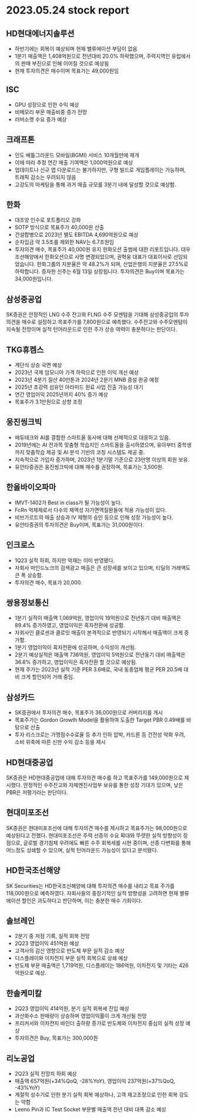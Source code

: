 # 2023.05.24 stock report
## HD현대에너지솔루션
- 하반기에는 회복이 예상되며 현재 밸류에이션 부담이 없음
- 1분기 매출액은 1,408억원으로 전년대비 20.0% 하락했으며, 주력지역인 유럽에서의 판매 부진으로 인해 이어질 것으로 예상됨
- 현재 투자의견은 매수이며 목표가는 49,000원임
## ISC
- GPU 성장으로 인한 수익 예상
- 비메모리 부문 매출비중 증가 전망
- 러버소켓 수요 증가 예상
## 크래프톤
- 인도 배틀그라운드 모바일(BGMI) 서비스 10개월만에 재개
- 이에 따라 추정 연간 매출 기여액은 1,000억원으로 예상
- 업데이트나 신규 앱 다운로드는 불가하지만, 구형 빌드로 게임플레이는 가능하며, 트래픽 감소는 우려되지 않음
- 고강도의 마케팅을 통해 과거 매출 규모를 3분기 내에 달성할 것으로 예상함.
## 한화
- 대조양 인수로 포트폴리오 강화
- SOTP 방식으로 목표주가 40,000원 산출
- 건설합병으로 2023년 별도 EBITDA 4,690억원으로 예상
- 순차입금 약 3.5조를 제외한 NAV는 6.7조원임
- 투자의견 매수, 목표주가 40,000원 유지
한화오션 출범에 대한 리포트입니다. 대우조선해양에서 한화오션으로 사명 변경되었으며, 권혁웅 대표가 대표이사로 선임되었습니다. 한화그룹의 지분율은 약 48.2%가 되며, 산업은행의 지분율은 27.5%로 하락합니다. 증자한 신주는 6월 13일 상장됩니다. 투자의견은 Buy이며 목표가는 34,000원입니다.
## 삼성중공업
SK증권은 안정적인 LNG 수주 잔고와 FLNG 수주 모멘텀을 기대해 삼성중공업의 투자의견을 매수로 설정하고 목표주가를 7,800원으로 예측했다. 수주잔고와 수주모멘텀이 지속될 전망이며 실적 턴어라운드로 인한 주가 상승 여력이 충분하다는 판단이다.
## TKG휴켐스
- 계단식 상승 국면 예상
- 2023년 국제 암모니아 가격 하락으로 인한 이익 개선 예상
- 2023년 4분기 질산 40만톤과 2024년 2분기 MNB 증설 완공 예정
- 2025년 초강력 섬유인 아라미드 원료 사업 진출 가능성 대기
- 연간 영업이익 2025년까지 40% 증가 예상
- 목표주가 3.1만원으로 상향 조정
## 웅진씽크빅
- 에듀테크와 AI를 결합한 스마트올 동사에 대해 선제적으로 대응하고 있음.
- 2019년에는 AI 전과목 맞춤형 학습지인 스마트올을 출시하였으며, 유아부터 중학생까지 맞춤학습 제공 및 AI 분석 기반의 코칭 시스템도 제공 중.
- 지속적으로 가입자 증가하며, 2023년 1분기말 기준으로 23만명 이상의 회원 보유. 
- 유안타증권은 웅진씽크빅에 대해 매수를 권장하며, 목표가는 3,500원.
## 한올바이오파마
- IMVT-1402가 Best in class가 될 가능성이 높다.
- FcRn 억제제로서 다수의 체액성 자가면역질환들에 적용 가능성이 있다.
- 비브가르트의 매출 상승과 IV 제형의 승인 등으로 인해 성장 가능성이 높다.
- 유안타증권의 투자의견은 Buy이며, 목표가는 31,000원이다.
## 인크로스
- 1Q23 실적 하회, 하지만 악재는 이미 반영됐다.
- 자회사 마인드노크의 검색광고 매출은 큰 성장세를 보이고 있으며, 티딜의 거래액도 큰 폭 상승함.
- 투자의견 매수, 목표가 20,000.
## 쌍용정보통신
- 1분기 실적이 매출액 1,069억원, 영업이익 19억원으로 전년동기 대비 매출액은 89.4% 증가하였고, 영업이익은 흑자전환에 성공함.
- 자회사인 클로센과 클로잇 매출이 본격적으로 반영되기 시작해서 매출액이 크게 증가함.
- 1분기 영업이익이 흑자전환에 성공하며, 수익성이 개선됨.
- 2분기 예상실적은 매출액 736억원, 영업이익 5억원으로 전년동기 대비 매출액은 36.8% 증가하고, 영업이익은 흑자전환 할 것으로 예상됨.
- 현재 주가는 2023년 실적 기준 PER 3.6배로, 국내 동종업체 평균 PER 20.5배 대비 크게 할인되어 거래 중임.
## 삼성카드
- SK증권에서 투자의견 매수, 목표주가 36,000원으로 커버리지를 개시
- 목표주가는 Gordon Growth Model을 활용하여 도출한 Target PBR 0.49배를 바탕으로 산출
- 투자 리스크로는 가맹점수수료율 등 추가 인하 압박, 카드론 등 건전성 악화 우려, 소비 위축에 따른 신판 수익 감소 등을 제시
## HD현대중공업
SK증권은 HD현대중공업에 대해 투자의견 매수를 하고 목표주가를 149,000원으로 제시했다. 안정적인 수주잔고와 자체엔진사업부 보유를 통한 성장 기대가 있으며, 낮은 PBR은 저평가라는 판단이다.
## 현대미포조선
SK증권은 현대미포조선에 대해 투자의견 매수를 제시하고 목표주가는 98,000원으로 예상된다고 전했다. 현대미포조선은 주력 선종의 수요 확대와 뚜렷한 실적 방향성이 장점으로, 글로벌 경기침체 우려에도 빠른 수주 회복세를 시현 중이며, 선종 다변화를 통해 어느정도 상쇄할 수 있으며, 실적 턴어라운드 가능성이 있다고 분석됐다.
## HD한국조선해양
SK Securities는 HD한국조선해양에 대해 투자의견 매수를 내리고 목표 주가를 118,000원으로 예측하였다. 자회사들의 중장기적인 실적 방향성을 고려하면 현재 밸류에이션 할인은 과도하다고 판단하며, 이는 충분한 매수 기회이다.
## 솔브레인
- 2분기 중 저점 기록, 실적 회복 전망
- 2Q23 영업이익 451억원 예상
- 고객사의 감산 영향으로 반도체 부문 실적 감소 예상
- 디스플레이와 이차전지 부문 실적 회복으로 상쇄 예상
- 반도체 부문 매출액은 1,719억원, 디스플레이는 186억원, 이차전지 및 기타는 426억원으로 예상.
## 한솔케미칼
- 2Q23 영업이익 414억원, 분기 실적 회복세 진입 예상
- 과산화수소 판매량이 상승하며 영업이익률이 크게 개선될 전망
- 프리커서와 이차전지 바인더 출하량 증가로 반도체와 이차전지 중심의 실적 성장 예상
- 투자의견은 Buy, 목표가는 300,000원
## 리노공업
- 2Q23 실적 전망치 하회 예상
- 매출액 657억원(+34%QoQ, -28%YoY), 영업이익 237억원(+37%QoQ, -43%YoY)
- 계절적 성수기로 인한 분기 실적 회복 예상하나, 고객 재고조정으로 인한 회복 강도는 약함
- Leeno Pin과 IC Test Socket 부문별 매출액 전년 대비 대폭 감소 예상